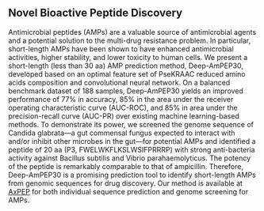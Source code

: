 ## Novel Bioactive Peptide Discovery

Antimicrobial peptides (AMPs) are a valuable source of antimicrobial agents and a potential solution to the multi-drug resistance problem. In particular, short-length AMPs have been shown to have enhanced antimicrobial activities, higher stability, and lower toxicity to human cells. We present a short-length (less than 30 aa) AMP prediction method, Deep-AmPEP30, developed based on an optimal feature set of PseKRAAC reduced amino acids composition and convolutional neural network. On a balanced benchmark dataset of 188 samples, Deep-AmPEP30 yields an improved performance of 77% in accuracy, 85% in the area under the receiver operating characteristic curve (AUC-ROC), and 85% in area under the precision-recall curve (AUC-PR) over existing machine learning-based methods. To demonstrate its power, we screened the genome sequence of Candida glabrata—a gut commensal fungus expected to interact with and/or inhibit other microbes in the gut—for potential AMPs and identified a peptide of 20 aa (P3, FWELWKFLKSLWSIFPRRRP) with strong anti-bacteria activity against Bacillus subtilis and Vibrio parahaemolyticus. The potency of the peptide is remarkably comparable to that of ampicillin. Therefore, Deep-AmPEP30 is a promising prediction tool to identify short-length AMPs from genomic sequences for drug discovery. Our method is available at [AxPEP](https://app.cbbio.online/ampep/home) for both individual sequence prediction and genome screening for AMPs.
